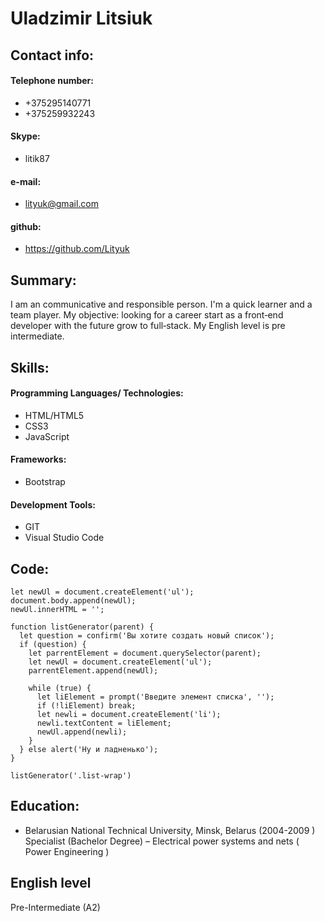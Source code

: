 # Uladzimir Litsiuk

## Contact info:

#### Telephone number:
- +375295140771
- +375259932243
#### Skype:
- litik87
#### e-mail:
- lityuk@gmail.com
#### github:
- https://github.com/Lityuk

## Summary:

I am an communicative and responsible person. I'm a quick learner and a team player. My objective: looking for a career start as a front‐end developer with the future grow to full‐stack.  My English level is pre intermediate.

## Skills:

#### Programming Languages/ Technologies:

- HTML/HTML5
- CSS3
- JavaScript
#### Frameworks:

- Bootstrap

#### Development Tools:

- GIT
- Visual Studio Code
## Code:
```
let newUl = document.createElement('ul');
document.body.append(newUl);
newUl.innerHTML = '';

function listGenerator(parent) {
  let question = confirm('Вы хотите создать новый список');
  if (question) {
    let parrentElement = document.querySelector(parent);
    let newUl = document.createElement('ul');
    parrentElement.append(newUl);

    while (true) {
      let liElement = prompt('Введите элемент списка', '');
      if (!liElement) break;
      let newli = document.createElement('li');
      newli.textContent = liElement;
      newUl.append(newli);
    }
  } else alert('Ну и ладненько');
}

listGenerator('.list-wrap')
```
## Education:

- Belarusian National Technical University, Minsk, Belarus (2004-2009 )
  Specialist (Bachelor Degree) – Electrical power systems and nets ( Power Engineering )

## English level

Pre-Intermediate (A2)
